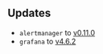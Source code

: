 ## Updates

* `alertmanager` to [v0.11.0](https://github.com/prometheus/alertmanager/releases/tag/v0.11.0)
* `grafana` to [v4.6.2](https://github.com/grafana/grafana/releases/tag/v4.6.2)
